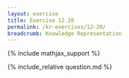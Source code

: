```yaml
---
layout: exercise
title: Exercise 12.20
permalink: /kr-exercises/12-20/
breadcrumb: Knowledge Representation
---
```


{% include mathjax_support %}

<div><i class="arrow-up loader" data-chapter="kr-exercises" data-exercise="ex_20" data-rating="0"></i></div>
{% include_relative question.md %}
